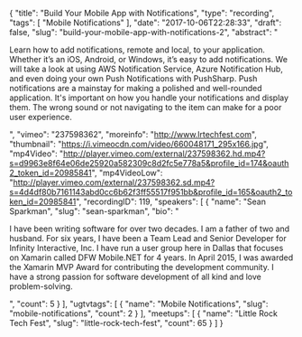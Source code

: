 {
  "title": "Build Your Mobile App with Notifications",
  "type": "recording",
  "tags": [
    "Mobile Notifications"
  ],
  "date": "2017-10-06T22:28:33",
  "draft": false,
  "slug": "build-your-mobile-app-with-notifications-2",
  "abstract": "<p>Learn how to add notifications, remote and local, to your application. Whether it’s an iOS, Android, or Windows, it’s easy to add notifications. We will take a look at using AWS Notification Service, Azure Notification Hub, and even doing your own Push Notifications with PushSharp. Push notifications are a mainstay for making a polished and well-rounded application. It's important on how you handle your notifications and display them. The wrong sound or not navigating to the item can make for a poor user experience.</p>",
  "vimeo": "237598362",
  "moreinfo": "http://www.lrtechfest.com",
  "thumbnail": "https://i.vimeocdn.com/video/660048171_295x166.jpg",
  "mp4Video": "http://player.vimeo.com/external/237598362.hd.mp4?s=d9963e8f64e06de25920a582309c8d2fc5e778a5&profile_id=174&oauth2_token_id=20985841",
  "mp4VideoLow": "http://player.vimeo.com/external/237598362.sd.mp4?s=4d4df80b7161143abd0cc6b62f3ff55517f951bb&profile_id=165&oauth2_token_id=20985841",
  "recordingID": 119,
  "speakers": [
    {
      "name": "Sean Sparkman",
      "slug": "sean-sparkman",
      "bio": "<p>I have been writing software for over two decades. I am a father of two and husband. For six years, I have been a Team Lead and Senior Developer for Infinity Interactive, Inc. I have run a user group here in Dallas that focuses on Xamarin called DFW Mobile.NET for 4 years. In April 2015, I was awarded the Xamarin MVP Award for contributing the development community. I have a strong passion for software development of all kind and love problem-solving.</p>",
      "count": 5
    }
  ],
  "ugtvtags": [
    {
      "name": "Mobile Notifications",
      "slug": "mobile-notifications",
      "count": 2
    }
  ],
  "meetups": [
    {
      "name": "Little Rock Tech Fest",
      "slug": "little-rock-tech-fest",
      "count": 65
    }
  ]
}